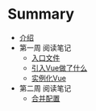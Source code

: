 # Summary

* [介绍](README.md)
* 第一周 阅读笔记
  * [入口文件](docs/week01/input.md)
  * [引入Vue做了什么](docs/week01/import.md)
  * [实例化Vue](docs/week01/new.md)
* 第二周 阅读笔记
  * [合并配置](docs/week02/merge-strats.md)